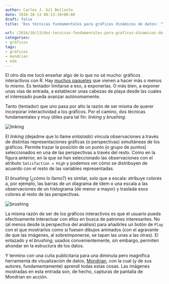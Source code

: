```yaml
---
author: Carlos J. Gil Bellosta
date: 2016-10-13 08:13:39+00:00
draft: false
title: 'Dos técnicas fundamentales para gráficos dinámicos de datos: "linking" y "brushing"'

url: /2016/10/13/dos-tecnicas-fundamentales-para-graficos-dinamicos-de-datos-linking-y-brushing/
categories:
- gráficos
tags:
- gráficos
- mondrian
- eda
---
```


El otro día me tocó enseñar algo de lo que no sé mucho: gráficos interactivos con R. Hay [muchos paquetes](https://www.datanalytics.com/2016/04/27/graficos-interactivos-con-r-un-resumen/) que vienen a hacer más o menos lo mismo. Es tentador limitarse a eso, a exponerlas. O más bien, a exponer unas vías de entrada, a establecer unas cabezas de playa desde las cuales el interesado pueda avanzar autónomamente.

Tanto (tentador) que uno pasa por alto la razón de ser misma de querer incorporar interactividad a los gráficos. Por el camino, dos técnicas fundamentales y muy útiles para tal fin: _linking_ y _brushing_.

![linking](/wp-uploads/2016/10/linking.png#center)

El _linking_ (dejadme que lo llame _enlazado_) vincula observaciones a través de distintas representaciones gráficas (o perspectivas) simultáneas de los gráficos. Permite trazar la posición de un punto (o grupo de puntos) seleccionados en una de las perspectivas a través del resto. Como en la figura anterior, en la que se han seleccionado las observaciones con el atributo `Satisfaction = High` y podemos ver cómo se distribuyen de acuerdo con el resto de las variables representadas.

El _brushing_ (¿cómo lo llamo?) es similar, solo que a escala: atribuye colores a, por ejemplo, las barras de un diagrama de ídem o una escala a las observaciones de un histograma (de menor a mayor) y traslada esos colores al resto de las perspectivas.

![brushing](/wp-uploads/2016/10/brushing.png#center)

La misma razón de ser de los gráficos interactivos es que el usuario pueda efectivamente interactuar con ellos en busca de patrones interesantes. No (al menos desde la perspectiva del análisis) para añadirles un botón de `Play` con el que mostrarlos como si fuesen dibujos animados (con el agravante de que las imágenes, al sobreimponerse, se tapan las unas a las otras). El enlazado y el _brushing_, usados convenientemente, sin embargo, permiten ahondar en la estructura de los datos.

Y termino con una cuña publicitaria para una diminuta pero magnífica herramienta de visualización de datos, [Mondrian](http://www.theusrus.de/Mondrian/), con la cual (y de sus autores, fundamentamente) aprendí todas estas cosas. Las imágenes mostradas en esta entrada son, de hecho, capturas de pantalla de Mondrian en acción.

